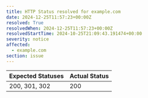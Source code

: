 ```yaml
---
title: HTTP Status resolved for example.com
date: 2024-12-25T11:57:23+00:00Z
resolved: True
resolvedWhen: 2024-12-25T11:57:23+00:00Z
resolvedStartTime: 2024-10-25T21:09:43.191474+00:00
severity: notice
affected:
  - example.com
section: issue
---
```


| Expected Statuses | Actual Status  |
|-------------------|----------------|
| 200, 301, 302 | 200 |
